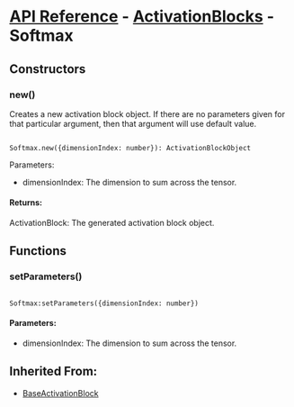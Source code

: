 # [API Reference](../../API.md) - [ActivationBlocks](../ActivationBlocks.md) - Softmax

## Constructors

### new()

Creates a new activation block object. If there are no parameters given for that particular argument, then that argument will use default value.

```

Softmax.new({dimensionIndex: number}): ActivationBlockObject

```

Parameters:

* dimensionIndex: The dimension to sum across the tensor.

#### Returns:

ActivationBlock: The generated activation block object.

## Functions

### setParameters()

```

Softmax:setParameters({dimensionIndex: number})

```

#### Parameters:

* dimensionIndex:  The dimension to sum across the tensor.

## Inherited From:

* [BaseActivationBlock](BaseActivationBlock.md)
